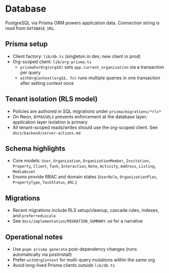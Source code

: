 # Database

PostgreSQL via Prisma ORM powers application data. Connection string is read from `DATABASE_URL`.

## Prisma setup
- Client factory: `lib/db.ts` (singleton in dev; new client in prod)
- Org-scoped client: `lib/org-prisma.ts`
  - `prismaForOrg(orgId)` sets `app.current_organization` via a transaction per query
  - `withOrgContext(orgId, fn)` runs multiple queries in one transaction after setting context once

## Tenant isolation (RLS model)
- Policies are authored in SQL migrations under `prisma/migrations/*rls*`
- On Neon, `BYPASSRLS` prevents enforcement at the database layer; application layer isolation is primary
- All tenant-scoped reads/writes should use the org-scoped client. See `docs/backend/server-actions.md`

## Schema highlights
- Core models: `User`, `Organization`, `OrganizationMember`, `Invitation`, `Property`, `Client`, `Task`, `Interaction`, `Note`, `Activity`, `Address`, `Listing`, `MediaAsset`
- Enums provide RBAC and domain states (`UserRole`, `OrganizationPlan`, `PropertyType`, `TaskStatus`, etc.)

## Migrations
- Recent migrations include RLS setup/cleanup, cascade rules, indexes, and `preferredLocale`
- See `docs/implementation/MIGRATION_SUMMARY.md` for a narrative

## Operational notes
- Use `pnpm prisma generate` post-dependency changes (runs automatically via postinstall)
- Prefer `withOrgContext` for multi-query mutations within the same org
- Avoid long-lived Prisma clients outside `lib/db.ts`

